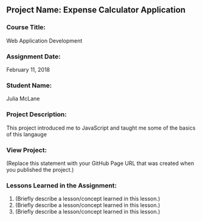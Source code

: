 ## Project Name:  Expense Calculator Application

### Course Title:
Web Application Development

### Assignment Date:  
February 11, 2018

### Student Name:  
Julia McLane

### Project Description:
This project introduced me to JavaScript and taught me some of the basics of this langauge

### View Project:
(Replace this statement with your GitHub Page URL that was created when you 
 published the project.)

### Lessons Learned in the Assignment:
1. (Briefly describe a lesson/concept learned in this lesson.)
2. (Briefly describe a lesson/concept learned in this lesson.)
3. (Briefly describe a lesson/concept learned in this lesson.)



